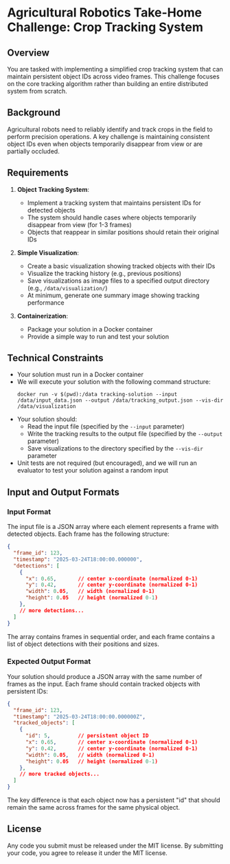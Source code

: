 # Agricultural Robotics Take-Home Challenge: Crop Tracking System

## Overview

You are tasked with implementing a simplified crop tracking system that can maintain persistent object IDs across video frames. This challenge focuses on the core tracking algorithm rather than building an entire distributed system from scratch.

## Background

Agricultural robots need to reliably identify and track crops in the field to perform precision operations. A key challenge is maintaining consistent object IDs even when objects temporarily disappear from view or are partially occluded.

## Requirements

1. **Object Tracking System**:
   - Implement a tracking system that maintains persistent IDs for detected objects
   - The system should handle cases where objects temporarily disappear from view (for 1-3 frames)
   - Objects that reappear in similar positions should retain their original IDs

2. **Simple Visualization**:
   - Create a basic visualization showing tracked objects with their IDs
   - Visualize the tracking history (e.g., previous positions)
   - Save visualizations as image files to a specified output directory (e.g., `/data/visualization/`)
   - At minimum, generate one summary image showing tracking performance

3. **Containerization**:
   - Package your solution in a Docker container
   - Provide a simple way to run and test your solution

## Technical Constraints

- Your solution must run in a Docker container
- We will execute your solution with the following command structure:
  ```
  docker run -v $(pwd):/data tracking-solution --input /data/input_data.json --output /data/tracking_output.json --vis-dir /data/visualization
  ```
- Your solution should:
  - Read the input file (specified by the `--input` parameter)
  - Write the tracking results to the output file (specified by the `--output` parameter)
  - Save visualizations to the directory specified by the `--vis-dir` parameter
- Unit tests are not required (but encouraged), and we will run an evaluator to test your solution against a random input

## Input and Output Formats

### Input Format

The input file is a JSON array where each element represents a frame with detected objects. Each frame has the following structure:

```json
{
  "frame_id": 123,
  "timestamp": "2025-03-24T18:00:00.000000",
  "detections": [
    {
      "x": 0.65,       // center x-coordinate (normalized 0-1)
      "y": 0.42,       // center y-coordinate (normalized 0-1)
      "width": 0.05,   // width (normalized 0-1)
      "height": 0.05   // height (normalized 0-1)
    },
    // more detections...
  ]
}
```

The array contains frames in sequential order, and each frame contains a list of object detections with their positions and sizes.

### Expected Output Format

Your solution should produce a JSON array with the same number of frames as the input. Each frame should contain tracked objects with persistent IDs:

```json
{
  "frame_id": 123,
  "timestamp": "2025-03-24T18:00:00.000000Z",
  "tracked_objects": [
    {
      "id": 5,         // persistent object ID
      "x": 0.65,       // center x-coordinate (normalized 0-1)
      "y": 0.42,       // center y-coordinate (normalized 0-1)
      "width": 0.05,   // width (normalized 0-1)
      "height": 0.05   // height (normalized 0-1)
    },
    // more tracked objects...
  ]
}
```

The key difference is that each object now has a persistent "id" that should remain the same across frames for the same physical object.

## License

Any code you submit must be released under the MIT license. By submitting your code, you agree to release it under the MIT license.